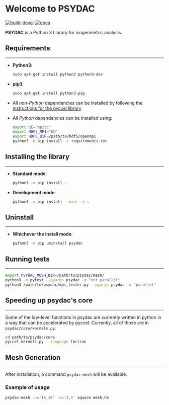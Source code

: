 # Welcome to PSYDAC

[![build-devel](https://travis-ci.com/pyccel/psydac.svg?branch=devel)](https://travis-ci.com/pyccel/psydac) [![docs](https://readthedocs.org/projects/spl/badge/?version=latest)](http://spl.readthedocs.io/en/latest/?badge=latest)

**PSYDAC** is a Python 3 Library for isogeometric analysis.

## Requirements
-----

*   **Python3**:
    ```bash
    sudo apt-get install python3 python3-dev
    ```

*   **pip3**:
    ```bash
    sudo apt-get install python3-pip
    ```

*   All *non-Python* dependencies can be installed by following the [instructions for the pyccel library](https://github.com/pyccel/pyccel#Requirements)

*   All *Python* dependencies can be installed using:
    ```bash
    export CC="mpicc"
    export HDF5_MPI="ON"
    export HDF5_DIR=/path/to/hdf5/openmpi
    python3 -m pip install -r requirements.txt
     ```

## Installing the library
-----

*   **Standard mode**:
    ```bash
    python3 -m pip install .
    ```
   
*   **Development mode**:
    ```bash
    python3 -m pip install --user -e .
    ```

## Uninstall
-----
*   **Whichever the install mode**:
    ```bash
    python3 -m pip uninstall psydac
    ```

## Running tests
-----
```bash
export PSYDAC_MESH_DIR=/path/to/psydac/mesh/
python3 -m pytest --pyargs psydac -m "not parallel"
python3 /path/to/psydac/mpi_tester.py --pyargs psydac -m "parallel"
```

## Speeding up psydac's core
-----
Some of the low-level functions in psydac are currently written in python in a way that can be accelerated by pyccel. Currently, all of those are in `psydac/core/kernels.py`.
```bash
cd path/to/psydac/core
pyccel kernels.py --language fortran
```

## Mesh Generation
-----
After installation, a command `psydac-mesh` will be available.

### Example of usage  
```bash 
psydac-mesh -n='16,16' -d='3,3' square mesh.h5
```
